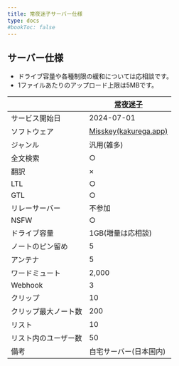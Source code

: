 ```yaml
---
title: 常夜迷子サーバー仕様
type: docs
#bookToc: false
---
```


## サーバー仕様

- ドライブ容量や各種制限の緩和については応相談です。
- 1ファイルあたりのアップロード上限は5MBです。

|  | [常夜迷子](https://misskey.city)|
| --- | --- |
| サービス開始日 | 2024-07-01 |
| ソフトウェア | [Misskey(kakurega.app)](https://github.com/hideki0403/kakurega.app) |
| ジャンル | 汎用(雑多) |
| 全文検索 | ○ |
| 翻訳 | × |
| LTL | ○ |
| GTL | ○ | 
| リレーサーバー | 不参加 |
| NSFW | ○ |
| ドライブ容量 | 1GB(増量は応相談) |
| ノートのピン留め | 5 |
| アンテナ | 5 |
| ワードミュート | 2,000 |
| Webhook | 3 |
| クリップ | 10 |
| クリップ最大ノート数 | 200 |
| リスト | 10 |
| リスト内のユーザー数 | 50 |
| 備考 | 自宅サーバー(日本国内) |